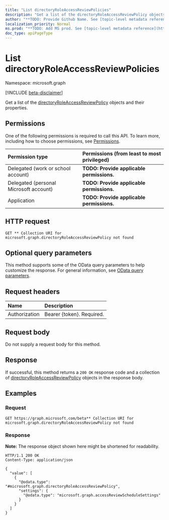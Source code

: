 ```yaml
---
title: "List directoryRoleAccessReviewPolicies"
description: "Get a list of the directoryRoleAccessReviewPolicy objects and their properties."
author: "**TODO: Provide Github Name. See [topic-level metadata reference](https://msgo.azurewebsites.net/add/document/guidelines/metadata.html#topic-level-metadata)**"
localization_priority: Normal
ms.prod: "**TODO: Add MS prod. See [topic-level metadata reference](https://msgo.azurewebsites.net/add/document/guidelines/metadata.html#topic-level-metadata)**"
doc_type: apiPageType
---
```


# List directoryRoleAccessReviewPolicies
Namespace: microsoft.graph

[!INCLUDE [beta-disclaimer](../../includes/beta-disclaimer.md)]

Get a list of the [directoryRoleAccessReviewPolicy](../resources/directoryroleaccessreviewpolicy.md) objects and their properties.

## Permissions
One of the following permissions is required to call this API. To learn more, including how to choose permissions, see [Permissions](/graph/permissions-reference).

|Permission type|Permissions (from least to most privileged)|
|:---|:---|
|Delegated (work or school account)|**TODO: Provide applicable permissions.**|
|Delegated (personal Microsoft account)|**TODO: Provide applicable permissions.**|
|Application|**TODO: Provide applicable permissions.**|

## HTTP request

<!-- {
  "blockType": "ignored"
}
-->
``` http
GET ** Collection URI for microsoft.graph.directoryRoleAccessReviewPolicy not found
```

## Optional query parameters
This method supports some of the OData query parameters to help customize the response. For general information, see [OData query parameters](/graph/query-parameters).

## Request headers
|Name|Description|
|:---|:---|
|Authorization|Bearer {token}. Required.|

## Request body
Do not supply a request body for this method.

## Response

If successful, this method returns a `200 OK` response code and a collection of [directoryRoleAccessReviewPolicy](../resources/directoryroleaccessreviewpolicy.md) objects in the response body.

## Examples

### Request
<!-- {
  "blockType": "request",
  "name": "list_directoryroleaccessreviewpolicy"
}
-->
``` http
GET https://graph.microsoft.com/beta** Collection URI for microsoft.graph.directoryRoleAccessReviewPolicy not found
```


### Response
**Note:** The response object shown here might be shortened for readability.
<!-- {
  "blockType": "response",
  "truncated": true,
  "@odata.type": "Collection(microsoft.graph.directoryRoleAccessReviewPolicy)"
}
-->
``` http
HTTP/1.1 200 OK
Content-Type: application/json

{
  "value": [
    {
      "@odata.type": "#microsoft.graph.directoryRoleAccessReviewPolicy",
      "settings": {
        "@odata.type": "microsoft.graph.accessReviewScheduleSettings"
      }
    }
  ]
}
```

